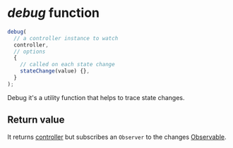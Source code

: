 # _debug_ function

```js
debug(
  // a controller instance to watch
  controller,
  // options
  {
    // called on each state change
    stateChange(value) {},
  }
);
```

Debug it's a utility function that helps to trace state changes.

## Return value

It returns [controller] but subscribes an `Observer` to the changes [Observable].

[controller]: ../interface/Controller.md
[observable]: http://reactivex.io/documentation/observable.html
